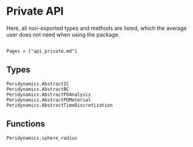 # Private API

Here, all non-exported types and methods are listed, which the average user does not need when using the package.

```@meta

```

```@index
Pages = ["api_private.md"]
```

## Types
```@docs
Peridynamics.AbstractIC
Peridynamics.AbstractBC
Peridynamics.AbstractPDAnalysis
Peridynamics.AbstractPDMaterial
Peridynamics.AbstractTimeDiscretization
```

## Functions
```@docs
Peridynamics.sphere_radius
```